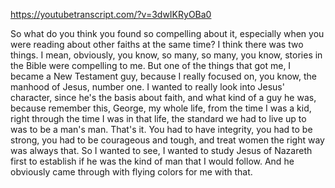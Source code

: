 https://youtubetranscript.com/?v=3dwIKRyOBa0

 So what do you think you found so compelling about it, especially when you were reading about other faiths at the same time? I think there was two things. I mean, obviously, you know, so many, so many, you know, stories in the Bible were compelling to me. But one of the things that got me, I became a New Testament guy, because I really focused on, you know, the manhood of Jesus, number one. I wanted to really look into Jesus' character, since he's the basis about faith, and what kind of a guy he was, because remember this, George, my whole life, from the time I was a kid, right through the time I was in that life, the standard we had to live up to was to be a man's man. That's it. You had to have integrity, you had to be strong, you had to be courageous and tough, and treat women the right way was always that. So I wanted to see, I wanted to study Jesus of Nazareth first to establish if he was the kind of man that I would follow. And he obviously came through with flying colors for me with that.